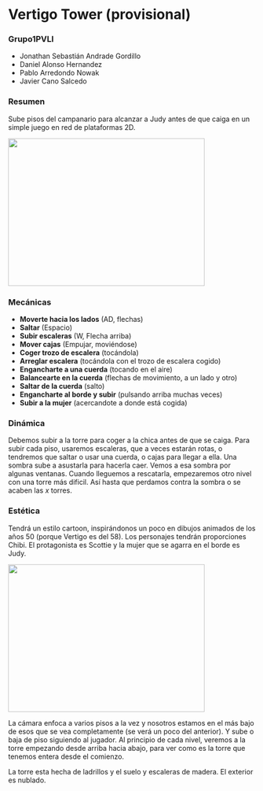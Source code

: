 # Vertigo Tower (provisional)

### Grupo1PVLI
- Jonathan Sebastián Andrade Gordillo
- Daniel Alonso Hernandez
- Pablo Arredondo Nowak
- Javier Cano Salcedo

### Resumen
Sube pisos del campanario para alcanzar a Judy antes de que caiga en un simple juego en red de plataformas 2D.

<img src="https://user-images.githubusercontent.com/49459590/134152378-2eb8ff45-8623-466e-9b90-e123c94c7bc8.jpg" width="400" height="300">

### Mecánicas
- **Moverte hacia los lados** (AD, flechas)
- **Saltar** (Espacio)
- **Subir escaleras** (W, Flecha arriba)
- **Mover cajas** (Empujar, moviéndose)
- **Coger trozo de escalera** (tocándola)
- **Arreglar escalera** (tocándola con el trozo de escalera cogido)
- **Engancharte a una cuerda** (tocando en el aire)
- **Balancearte en la cuerda** (flechas de movimiento, a un lado y otro)
- **Saltar de la cuerda** (salto)
- **Engancharte al borde y subir** (pulsando arriba muchas veces)
- **Subir a la mujer** (acercandote a donde está cogida)

### Dinámica
Debemos subir a la torre para coger a la chica antes de que se caiga.
Para subir cada piso, usaremos escaleras, que a veces estarán rotas, o tendremos que saltar o usar una cuerda, o cajas para llegar a ella.
Una sombra sube a asustarla para hacerla caer. Vemos a esa sombra por algunas ventanas.
Cuando lleguemos a rescatarla, empezaremos otro nivel con una torre más dificil. Así hasta que perdamos contra la sombra o se acaben las *x* torres.


### Estética
Tendrá un estilo cartoon, inspirándonos un poco en dibujos animados de los años 50 (porque Vertigo es del 58). Los personajes tendrán proporciones Chibi.
El protagonista es Scottie y la mujer que se agarra en el borde es Judy.

<img src="https://user-images.githubusercontent.com/49459590/134153379-07b1a4f2-81d5-4cfa-b3d4-54f554adbfb5.png" width="400" height="300">

La cámara enfoca a varios pisos a la vez y nosotros estamos en el más bajo de esos que se vea completamente (se verá un poco del anterior). Y sube o baja de piso siguiendo al jugador.
Al principio de cada nivel, veremos a la torre empezando desde arriba hacia abajo, para ver como es la torre que tenemos entera desde el comienzo.

La torre esta hecha de ladrillos y el suelo y escaleras de madera. El exterior es nublado.
